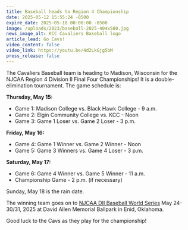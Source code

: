 ```yaml
---
title: Baseball heads to Region 4 Championship
date: 2025-05-12 15:55:24 -0500
expire_date: 2025-05-18 00:00:00 -0500
image: /uploads/2023/baseball-2025-404x580.jpg
news_image_alt: KCC Cavaliers Baseball logo
article_lead: Go Cavs!
video_content: false
video_link: https://youtu.be/4d2LkGjg5bM
press_release: false
---
```

The Cavaliers Baseball team is heading to Madison, Wisconsin for the NJCAA Region 4 Division II Final Four Championships! It is a double-elimination tournament. The game schedule is:

**Thursday, May 15:**

* Game 1: Madison College vs. Black Hawk College - 9 a.m.
* Game 2: Elgin Community College vs. KCC - Noon
* Game 3: Game 1 Loser vs. Game 2 Loser - 3 p.m.

**Friday, May 16:**

* Game 4: Game 1 Winner vs. Game 2 Winner - Noon
* Game 5: Game 3 Winners vs. Game 4 Loser - 3 p.m.

**Saturday, May 17:**

* Game 6: Game 4 Winner vs. Game 5 Winner - 11 a.m.
* Championship Game - 2 p.m. (if necessary)

Sunday, May 18 is the rain date.

The winning team goes on to [NJCAA DII Baseball World Series](https://www.njcaa.org/national_championship/schedules/2024-25_links/BSB_DII) May 24-30/31, 2025 at David Allen Memorial Ballpark in Enid, Oklahoma.

Good luck to the Cavs as they play for the championship!